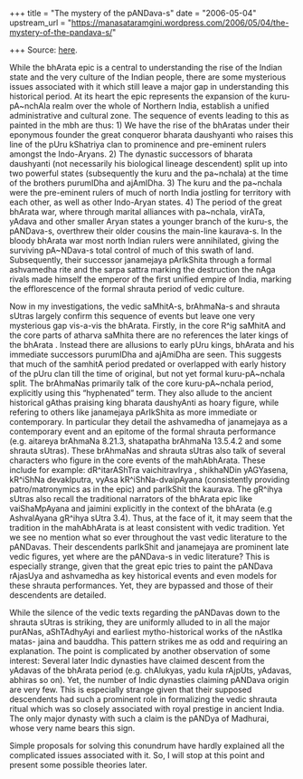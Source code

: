 +++
title = "The mystery of the pANDava-s"
date = "2006-05-04"
upstream_url = "https://manasataramgini.wordpress.com/2006/05/04/the-mystery-of-the-pandava-s/"

+++
Source: [here](https://manasataramgini.wordpress.com/2006/05/04/the-mystery-of-the-pandava-s/).

While the bhArata epic is a central to understanding the rise of the Indian state and the very culture of the Indian people, there are some mysterious issues associated with it which still leave a major gap in understanding this historical period. At its heart the epic represents the expansion of the kuru-pA\~nchAla realm over the whole of Northern India, establish a unified administrative and cultural zone. The sequence of events leading to this as painted in the mbh are thus: 1) We have the rise of the bhAratas under their eponymous founder the great conqueror bharata daushyanti who raises this line of the pUru kShatriya clan to prominence and pre-eminent rulers amongst the Indo-Aryans. 2) The dynastic successors of bharata daushyanti (not necessarily his biological lineage descendent) split up into two powerful states
(subsequently the kuru and the pa\~nchala) at the time of the brothers
purumIDha and ajAmIDha. 3) The kuru and the pa\~nchala were the pre-eminent rulers of much of north India jostling for territory with each other, as well as other Indo-Aryan states. 4) The period of the great bhArata war, where through marital alliances with pa\~nchala, virATa, yAdava and other smaller Aryan states a younger branch of the kuru-s, the pANDava-s, overthrew their older cousins the main-line kaurava-s. In the bloody bhArata war most north Indian rulers were annihilated, giving the surviving pA\~NDava-s total control of much of this swath of land. Subsequently, their successor janamejaya pArIkShita through a formal ashvamedha rite and the sarpa sattra marking the destruction the nAga rivals made himself the emperor of the first unified empire of India, marking the efflorescence of the formal shrauta period of vedic culture.

Now in my investigations, the vedic saMhitA-s, brAhmaNa-s and shrauta sUtras largely confirm this sequence of events but leave one very mysterious gap vis-a-vis the bhArata. Firstly, in the core R^ig saMhitA and the core parts of atharva saMhita there are no references the later kings of the bhArata . Instead there are allusions to early pUru kings, bhArata and his immediate successors purumIDha and ajAmiDha are seen. This suggests that much of the samhitA period predated or overlapped with early history of the pUru clan till the time of original, but not yet formal kuru-pA\~nchala split. The brAhmaNas primarily talk of the core kuru-pA\~nchala period, explicitly using this “hyphenated” term. They also allude to the ancient historical gAthas praising king bharata daushyAnti as hoary figure, while refering to others like janamejaya pArIkShita as more immediate or contemporary. In particular they detail the ashvamedha of janamejaya as a contemporary event and an epitome of the formal shrauta performance (e.g. aitareya brAhmaNa 8.21.3, shatapatha brAhmaNa 13.5.4.2 and some shrauta sUtras). These brAhmaNas and shrauta sUtras also talk of several characters who figure in the core events of the mahAbhArata. These include for example: dR^itarAShTra vaichitravIrya , shikhaNDin yAGYasena, kR^iShNa devakIputra, vyAsa kR^iShNa-dvaipAyana (consistently providing patro/matronymics as in the epic) and parIkShit the kaurava. The gR^ihya sUtras also recall the traditional narrators of the bhArata epic like vaiShaMpAyana and jaimini explicitly in the context of the bhArata (e.g AshvalAyana gR^ihya sUtra 3.4). Thus, at the face of it, it may seem that the tradition in the mahAbhArata is at least consistent with vedic tradition. Yet we see no mention what so ever throughout the vast vedic literature to the pANDavas. Their descendents parIkShit and janamejaya are prominent late vedic figures, yet where are the pANDava-s in vedic literature? This is especially strange, given that the great epic tries to paint the pANDava rAjasUya and ashvamedha as key historical events and even models for these shrauta performances. Yet, they are bypassed and those of their descendents are detailed.

While the silence of the vedic texts regarding the pANDavas down to the shrauta sUtras is striking, they are uniformly alluded to in all the major purANas, aShTAdhyAyi and earliest mytho-historical works of the nAstIka matas- jaina and bauddha. This pattern strikes me as odd and requiring an explanation. The point is complicated by another observation of some interest: Several later Indic dynasties have claimed descent from the yAdavas of the bhArata period (e.g. chAlukyas, yadu kula rAjpUts, yAdavas, abhiras so on). Yet, the number of Indic dynasties claiming pANDava origin are very few. This is especially strange given that their supposed descendents had such a prominent role in formalizing the vedic shrauta ritual which was so closely associated with royal prestige in ancient India. The only major dynasty with such a claim is the pANDya of Madhurai, whose very name bears this sign.

Simple proposals for solving this conundrum have hardly explained all the complicated issues associated with it. So, I will stop at this point and present some possible theories later.


